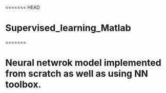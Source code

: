 <<<<<<< HEAD
# Supervised_learning_Matlab
=======
>>>>>>>

# Neural netwrok model implemented from scratch as well as using NN toolbox.
